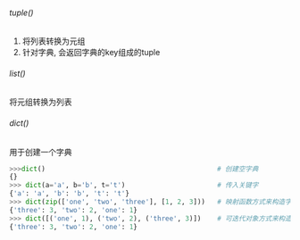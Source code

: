 ---
---
###### tuple()

1. 将列表转换为元组
1. 针对字典, 会返回字典的key组成的tuple

###### list()

将元组转换为列表

###### dict()

用于创建一个字典
```python
>>>dict()                                           # 创建空字典
{}
>>> dict(a='a', b='b', t='t')                       # 传入关键字
{'a': 'a', 'b': 'b', 't': 't'}
>>> dict(zip(['one', 'two', 'three'], [1, 2, 3]))   # 映射函数方式来构造字典
{'three': 3, 'two': 2, 'one': 1} 
>>> dict([('one', 1), ('two', 2), ('three', 3)])    # 可迭代对象方式来构造字典
{'three': 3, 'two': 2, 'one': 1}
```
